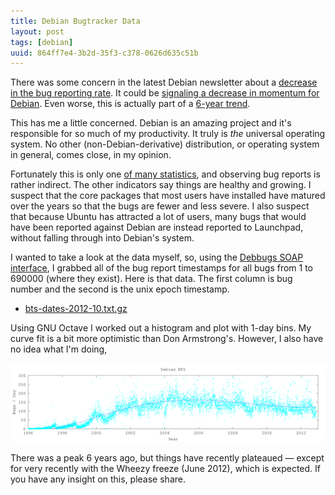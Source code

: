 ```yaml
---
title: Debian Bugtracker Data
layout: post
tags: [debian]
uuid: 864ff7e4-3b2d-35f3-c378-0626d635c51b
---
```


There was some concern in the latest Debian newsletter about a
[decrease in the bug reporting rate][decrease]. It could be
[signaling a decrease in momentum for Debian][activity]. Even worse,
this is actually part of a [6-year trend][6-year].

This has me a little concerned. Debian is an amazing project and it's
responsible for so much of my productivity. It truly is *the*
universal operating system. No other (non-Debian-derivative)
distribution, or operating system in general, comes close, in my
opinion.

Fortunately this is only one [of many statistics][popcon], and
observing bug reports is rather indirect. The other indicators say
things are healthy and growing. I suspect that the core packages that
most users have installed have matured over the years so that the bugs
are fewer and less severe. I also suspect that because Ubuntu has
attracted a lot of users, many bugs that would have been reported
against Debian are instead reported to Launchpad, without falling
through into Debian's system.

I wanted to take a look at the data myself, so, using the
[Debbugs SOAP interface][soap], I grabbed all of the bug report
timestamps for all bugs from 1 to 690000 (where they exist). Here is
that data. The first column is bug number and the second is the unix
epoch timestamp.

 * [bts-dates-2012-10.txt.gz][data]

Using GNU Octave I worked out a histogram and plot with 1-day bins. My
curve fit is a bit more optimistic than Don Armstrong's. However, I
also have no idea what I'm doing,

[![](/img/plot/bts-hist-2012-10-thumb.png)](/img/plot/bts-hist-2012-10.png)

There was a peak 6 years ago, but things have recently plateaued —
except for very recently with the Wheezy freeze (June 2012), which is
expected. If you have any insight on this, please share.

[decrease]: http://www.debian.org/News/weekly/2012/20/#bugsrate
[activity]: http://www.perrier.eu.org/weblog/2012/10/09#690000
[6-year]: http://www.donarmstrong.com/posts/bug_reporting_rate/
[popcon]: http://popcon.debian.org/
[data]: http://skeeto.s3.amazonaws.com/share/bts-dates-2012-10.txt.gz
[soap]: http://wiki.debian.org/DebbugsSoapInterface
